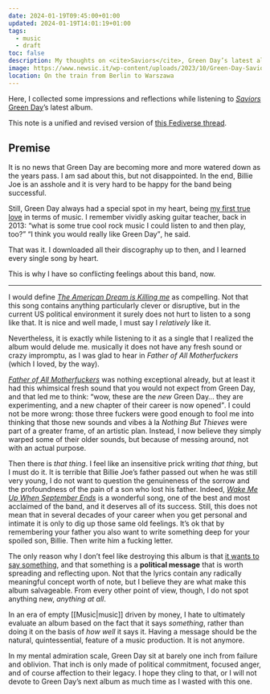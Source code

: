 ```yaml
---
date: 2024-01-19T09:45:00+01:00
updated: 2024-01-19T14:01:19+01:00
tags:
  - music
  - draft
toc: false
description: My thoughts on <cite>Saviors</cite>, Green Day’s latest album
image: https://www.newsic.it/wp-content/uploads/2023/10/Green-Day-Saviors-album-2024.jpg
location: On the train from Berlin to Warszawa
---
```

Here, I collected some impressions and reflections while listening to <cite>[Saviors](https://musicbrainz.org/release/9bcfed5b-260a-46e7-bbfd-be537a60a544 'Saviors on MusicBrainz')</cite> [Green Day](https://musicbrainz.org/artist/084308bd-1654-436f-ba03-df6697104e19 'Green Day on MusicBrainz')’s latest album.

<div class='blue box'>
	<p>This note is a unified and revised version of <a href='https://pan.rent/@tommi/111781764194357948' title='Tommi’s live reaction thread while listening to Saviors, on pan.rent'>this Fediverse thread</a>.</p>
</div>

## Premise

It is no news that Green Day are becoming more and more watered down as the years pass. I am sad about this, but not disappointed. In the end, Billie Joe is an asshole and it is very hard to be happy for the band being successful.

Still, Green Day always had a special spot in my heart, being <u>my first true love</u> in terms of music. I remember vividly asking guitar teacher, back in 2013: <q>what is some true cool rock music I could listen to and then play, too?</q> <q>I think you would really like Green Day</q>, he said.

That was it. I downloaded all their discography up to then, and I learned every single song by heart.

This is why I have so conflicting feelings about this band, now.

---

I would define <cite>[The American Dream is Killing me](https://musicbrainz.org/recording/5e2bf993-41bb-4b0e-96f7-9e3283018aa9 'The American Dream is Killing Me, on MusicBrainz')</cite> as compelling. Not that this song contains anything particularly clever or disruptive, but in the current US political environment it surely does not hurt to listen to a song like that. It is nice and well made, I must say I *relatively* like it.

Nevertheless, it is exactly while listening to it as a single that I realized the album would delude me. musically it does not have any fresh sound or crazy impromptu, as I was glad to hear in <cite>Father of All Motherfuckers</cite> (which I loved, by the way).

<cite>[Father of All Motherfuckers](https://musicbrainz.org/release-group/492ea613-a3cf-4c45-8b09-b8ce79943024 'Father of All Motherfuckers, on MusicBrainz')</cite> was nothing exceptional already, but at least it had this whimsical fresh sound that you would not expect from Green Day, and that led me to think: <q>wow, these are the *new* Green Day… they are experimenting, and a new chapter of their career is now opened</q>. I could not be more wrong: those three fuckers were good enough to fool me into thinking that those new sounds and vibes à la <cite>Nothing But Thieves</cite> were part of a greater frame, of an artistic plan. Instead, I now believe they simply warped some of their older sounds, but because of messing around, not with an actual purpose.

Then there is *that thing*. I feel like an insensitive prick writing *that thing*, but I must do it. It is terrible that Billie Joe’s father passed out when he was still very young, I do not want to question the genuineness of the sorrow and the profoundness of the pain of a son who lost his father. Indeed, <cite>[Wake Me Up When September Ends](https://musicbrainz.org/recording/72da5280-cadc-4f61-b58b-40cb6da2a32e '“Wake Me Up When September Ends, on MusicBrainz')</cite> is a wonderful song, one of the best and most acclaimed of the band, and it deserves all of its success. Still, this does not mean that in several decades of your career when you get personal and intimate it is only to dig up those same old feelings. It’s ok that by remembering your father you also want to write something deep for your spoiled son, Billie. Then write him a fucking letter.

The only reason why I don’t feel like destroying this album is that <u>it wants to say something</u>, and that something is a **political message** that is worth spreading and reflecting upon. Not that the lyrics contain any radically meaningful concept worth of note, but I believe they are what make this album salvageable. From every other point of view, though, I do not spot anything new, *anything at all*.

In an era of empty [[Music|music]] driven by money, I hate to ultimately evaluate an album based on the fact that it says *something*, rather than doing it on the basis of *how well* it says it. Having a message should be the natural, quintessential, feature of a music production. It is not anymore.

In my mental admiration scale, Green Day sit at barely one inch from failure and oblivion. That inch is only made of political commitment, focused anger, and of course affection to their legacy. I hope they cling to that, or I will not devote to Green Day’s next album as much time as I wasted with this one.
